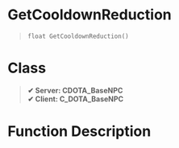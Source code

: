 # GetCooldownReduction
> `float GetCooldownReduction()`
# Class
> __✔ Server: CDOTA_BaseNPC__  
> __✔ Client: C_DOTA_BaseNPC__  
# Function Description

